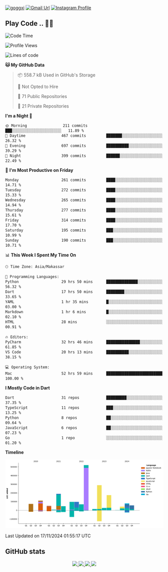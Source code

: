 [![goggxi](https://img.shields.io/badge/Portofolio-Goggxi-orange)](https://goggxi.github.io)
[![Gmail Url](https://img.shields.io/twitter/url?label=Goggxi@gmail.com&logo=gmail&style=social&url=http%3A%2F%2Fmailto%3Acontact.Goggxi@gmail.com)](mailto:Goggxi@gmail.com) [![Instagram Profile](https://img.shields.io/twitter/url?label=moh_rifkan&logo=instagram&style=social&url=https://www.instagram.com/moh_rifkan/)](https://www.instagram.com/moh_rifkan/)

## Play Code .. 💬🚀

<!-- [![Moh Rifkan GitHub stats](https://github-readme-stats.vercel.app/api?username=goggxi&count_private=true&show_icons=true&theme=dracula&custom_title=Goggxi%20Statistic%20🚀)](https://github.com/goggxi/goggxi)

[![Top Langs](https://github-readme-stats.vercel.app/api/top-langs/?username=goggxi&langs_count=8&layout=compact&show_icons=true&theme=dracula)](https://github.com/goggxi/goggxi) -->

<!--START_SECTION:waka-->
![Code Time](http://img.shields.io/badge/Code%20Time-3%2C594%20hrs%208%20mins-blue)

![Profile Views](http://img.shields.io/badge/Profile%20Views-3-blue)

![Lines of code](https://img.shields.io/badge/From%20Hello%20World%20I%27ve%20Written-1.9%20million%20lines%20of%20code-blue)

**🐱 My GitHub Data** 

> 📦 558.7 kB Used in GitHub's Storage 
 > 
> 🚫 Not Opted to Hire
 > 
> 📜 71 Public Repositories 
 > 
> 🔑 21 Private Repositories 
 > 
**I'm a Night 🦉** 

```text
🌞 Morning                211 commits         ███░░░░░░░░░░░░░░░░░░░░░░   11.89 % 
🌆 Daytime                467 commits         ███████░░░░░░░░░░░░░░░░░░   26.32 % 
🌃 Evening                697 commits         ██████████░░░░░░░░░░░░░░░   39.29 % 
🌙 Night                  399 commits         ██████░░░░░░░░░░░░░░░░░░░   22.49 % 
```
📅 **I'm Most Productive on Friday** 

```text
Monday                   261 commits         ████░░░░░░░░░░░░░░░░░░░░░   14.71 % 
Tuesday                  272 commits         ████░░░░░░░░░░░░░░░░░░░░░   15.33 % 
Wednesday                265 commits         ████░░░░░░░░░░░░░░░░░░░░░   14.94 % 
Thursday                 277 commits         ████░░░░░░░░░░░░░░░░░░░░░   15.61 % 
Friday                   314 commits         ████░░░░░░░░░░░░░░░░░░░░░   17.70 % 
Saturday                 195 commits         ███░░░░░░░░░░░░░░░░░░░░░░   10.99 % 
Sunday                   190 commits         ███░░░░░░░░░░░░░░░░░░░░░░   10.71 % 
```


📊 **This Week I Spent My Time On** 

```text
🕑︎ Time Zone: Asia/Makassar

💬 Programming Languages: 
Python                   29 hrs 50 mins      ██████████████░░░░░░░░░░░   56.32 % 
Dart                     17 hrs 50 mins      ████████░░░░░░░░░░░░░░░░░   33.65 % 
YAML                     1 hr 35 mins        █░░░░░░░░░░░░░░░░░░░░░░░░   03.00 % 
Markdown                 1 hr 6 mins         █░░░░░░░░░░░░░░░░░░░░░░░░   02.10 % 
HTML                     28 mins             ░░░░░░░░░░░░░░░░░░░░░░░░░   00.91 % 

🔥 Editors: 
PyCharm                  32 hrs 46 mins      ███████████████░░░░░░░░░░   61.85 % 
VS Code                  20 hrs 13 mins      ██████████░░░░░░░░░░░░░░░   38.15 % 

💻 Operating System: 
Mac                      52 hrs 59 mins      █████████████████████████   100.00 % 
```

**I Mostly Code in Dart** 

```text
Dart                     31 repos            █████████░░░░░░░░░░░░░░░░   37.35 % 
TypeScript               11 repos            ███░░░░░░░░░░░░░░░░░░░░░░   13.25 % 
Python                   8 repos             ██░░░░░░░░░░░░░░░░░░░░░░░   09.64 % 
JavaScript               6 repos             ██░░░░░░░░░░░░░░░░░░░░░░░   07.23 % 
Go                       1 repo              ░░░░░░░░░░░░░░░░░░░░░░░░░   01.20 % 
```



**Timeline**

![Lines of Code chart](https://raw.githubusercontent.com/Goggxi/Goggxi/main/assets/bar_graph.png)


 Last Updated on 17/11/2024 01:55:17 UTC
<!--END_SECTION:waka-->

## GitHub stats

<p align="center">
  <a href="https://github.com/goggxi">
    <img src="http://github-profile-summary-cards.vercel.app/api/cards/profile-details?username=goggxi&theme=transparent" />
  </a>
  <a href="https://github.com/goggxi">
    <img src="https://github-readme-streak-stats.herokuapp.com/?user=goggxi&hide_border=true&card_width=338&theme=transparent" />
  </a>
  <a href="https://github.com/goggxi">
    <img src="http://github-profile-summary-cards.vercel.app/api/cards/stats?username=goggxi&theme=transparent" />
  </a>
  <a href="https://github.com/goggxi">
    <img src="https://github-readme-stats.vercel.app/api/top-langs/?username=goggxi&langs_count=10&exclude_repo=&hide=c,makefile,html,css,sass,nix,nunjucks,tsql,dockerfile,shell&card_width=699&hide_border=true&theme=transparent" />
  </a>
  <!-- <br/>
  <a href="https://github.com/goggxi">
    <img src="https://komarev.com/ghpvc/?username=goggxi&color=blue&style=flat" />
  </a> -->
</p>

